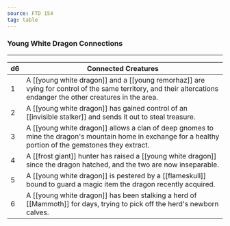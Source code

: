 ```yaml
---
source: FTD 154
tag: table
---
```


### Young White Dragon Connections
---
|d6|Connected Creatures|
|----|------------|
|1|A [[young white dragon]] and a [[young remorhaz]] are vying for control of the same territory, and their altercations endanger the other creatures in the area.|
|2|A [[young white dragon]] has gained control of an [[invisible stalker]] and sends it out to steal treasure.|
|3|A [[young white dragon]] allows a clan of deep gnomes to mine the dragon's mountain home in exchange for a healthy portion of the gemstones they extract.|
|4|A [[frost giant]] hunter has raised a [[young white dragon]] since the dragon hatched, and the two are now inseparable.|
|5|A [[young white dragon]] is pestered by a [[flameskull]] bound to guard a magic item the dragon recently acquired.|
|6|A [[young white dragon]] has been stalking a herd of [[Mammoth]] for days, trying to pick off the herd's newborn calves.|
